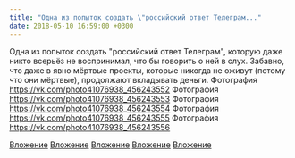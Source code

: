 ```yaml
---
title: "Одна из попыток создать \"российский ответ Телеграм..."
date: 2018-05-10 16:59:00 +0300
---
```


Одна из попыток создать "российский ответ Телеграм", которую даже никто всерьёз не воспринимал, что бы говорить о ней в слух. Забавно, что даже в явно мёртвые проекты, которые никогда не оживут (потому что они мёртвые), продолжают вкладывать деньги.
Фотография
https://vk.com/photo41076938_456243552
Фотография
https://vk.com/photo41076938_456243553
Фотография
https://vk.com/photo41076938_456243554
Фотография
https://vk.com/photo41076938_456243555
Фотография
https://vk.com/photo41076938_456243556

[Вложение](https://vk.com/photo41076938_456243552)
[Вложение](https://vk.com/photo41076938_456243553)
[Вложение](https://vk.com/photo41076938_456243554)
[Вложение](https://vk.com/photo41076938_456243555)
[Вложение](https://vk.com/photo41076938_456243556)
